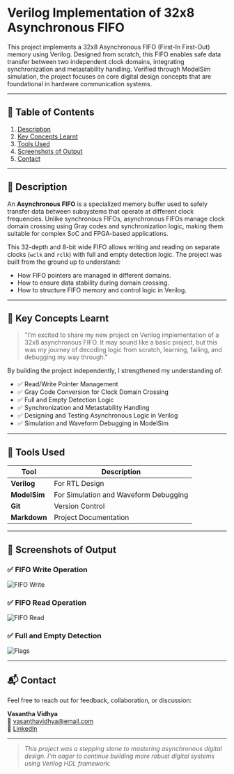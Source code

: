 # Verilog Implementation of 32x8 Asynchronous FIFO

This project implements a 32x8 Asynchronous FIFO (First-In First-Out) memory using Verilog. Designed from scratch, this FIFO enables safe data transfer between two independent clock domains, integrating synchronization and metastability handling. Verified through ModelSim simulation, the project focuses on core digital design concepts that are foundational in hardware communication systems.

---

## 📑 Table of Contents

1. [Description](#description)  
2. [Key Concepts Learnt](#key-concepts-learnt)  
3. [Tools Used](#tools-used)  
4. [Screenshots of Output](#screenshots-of-output)  
5. [Contact](#contact)

---

## 📘 Description

An **Asynchronous FIFO** is a specialized memory buffer used to safely transfer data between subsystems that operate at different clock frequencies. Unlike synchronous FIFOs, asynchronous FIFOs manage clock domain crossing using Gray codes and synchronization logic, making them suitable for complex SoC and FPGA-based applications.

This 32-depth and 8-bit wide FIFO allows writing and reading on separate clocks (`wclk` and `rclk`) with full and empty detection logic. The project was built from the ground up to understand:
- How FIFO pointers are managed in different domains.
- How to ensure data stability during domain crossing.
- How to structure FIFO memory and control logic in Verilog.

---

## 🧠 Key Concepts Learnt

> "I’m excited to share my new project on Verilog implementation of a 32x8 asynchronous FIFO. It may sound like a basic project, but this was my journey of decoding logic from scratch, learning, failing, and debugging my way through."

By building the project independently, I strengthened my understanding of:
- ✅ Read/Write Pointer Management  
- ✅ Gray Code Conversion for Clock Domain Crossing  
- ✅ Full and Empty Detection Logic  
- ✅ Synchronization and Metastability Handling  
- ✅ Designing and Testing Asynchronous Logic in Verilog  
- ✅ Simulation and Waveform Debugging in ModelSim  

---

## 🔧 Tools Used

| Tool        | Description                              |
|-------------|------------------------------------------|
| **Verilog** | For RTL Design                           |
| **ModelSim**| For Simulation and Waveform Debugging    |
| **Git**     | Version Control                          |
| **Markdown**| Project Documentation                    |

---

## 📸 Screenshots of Output

### ✅ FIFO Write Operation  
![FIFO Write](docs/fifo_write_waveform.png)

### ✅ FIFO Read Operation  
![FIFO Read](docs/fifo_read_waveform.png)

### ✅ Full and Empty Detection  
![Flags](docs/fifo_flags_waveform.png)

---

## 📬 Contact

Feel free to reach out for feedback, collaboration, or discussion:

**Vasantha Vidhya**  
📧 vasanthavidhya@email.com  
🔗 [LinkedIn](https://www.linkedin.com/in/yourprofile)

---

> *This project was a stepping stone to mastering asynchronous digital design. I'm eager to continue building more robust digital systems using Verilog HDL framework.*
